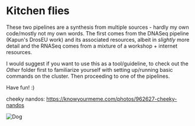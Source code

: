# Kitchen flies

These two pipelines are a synthesis from multiple sources - hardly my own code/mostly not my own words. The first comes from the DNASeq pipeline (Kapun's DrosEU work) and its associated resources, albeit in *slightly* more detail and the RNASeq comes from a mixture of a workshop + internet resources. 

I would suggest if you want to use this as a tool/guideline, to check out the *Other* folder first to familiarize yourself with setting up/running basic commands on the cluster. Then proceeding to one of the pipelines. 

Have fun! :) 

cheeky nandos: https://knowyourmeme.com/photos/962627-cheeky-nandos

![Dog](./screenclean.gif)